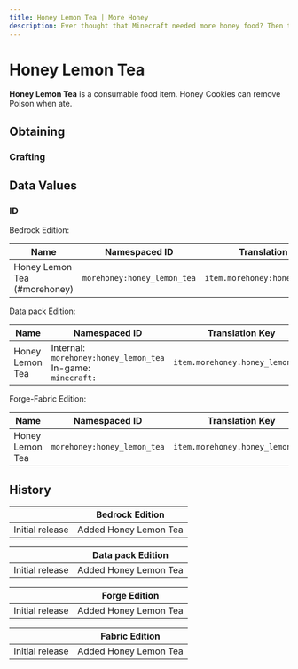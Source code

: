 ```yaml
---
title: Honey Lemon Tea | More Honey
description: Ever thought that Minecraft needed more honey food? Then this is your mod! This mod adds more than 5+ honey foods. Use it to replenish those health and hunger points and have some good buffs.
---
```


# Honey Lemon Tea

**Honey Lemon Tea** is a consumable food item. Honey Cookies can remove Poison when ate.

## Obtaining

### Crafting

<ShapedRecipe
a1="water_bucket" b1="" c1=""
a2="honey_bottle" b2="" c2=""
a3="morefood:hot_beverage_cup" b3="" c3=""
output="morehoney:honey_lemon_tea"/>

## Data Values

### ID

Bedrock Edition:

| Name                        | Namespaced ID              | Translation Key                 |
| --------------------------- | -------------------------- | ------------------------------- |
| Honey Lemon Tea (#morehoney) | `morehoney:honey_lemon_tea` | `item.morehoney:honey_lemon_tea` |

Data pack Edition:

| Name            | Namespaced ID                                                       | Translation Key                 |
| --------------- | ------------------------------------------------------------------- | ------------------------------- |
| Honey Lemon Tea | Internal:<br>`morehoney:honey_lemon_tea`<br>In-game:<br>`minecraft:` | `item.morehoney.honey_lemon_tea` |

Forge-Fabric Edition:

| Name            | Namespaced ID              | Translation Key                 |
| --------------- | -------------------------- | ------------------------------- |
| Honey Lemon Tea | `morehoney:honey_lemon_tea` | `item.morehoney.honey_lemon_tea` |

## History

|                 | Bedrock Edition       |
| --------------- | --------------------- |
| Initial release | Added Honey Lemon Tea |

|                 | Data pack Edition     |
| --------------- | --------------------- |
| Initial release | Added Honey Lemon Tea |

|                 | Forge Edition         |
| --------------- | --------------------- |
| Initial release | Added Honey Lemon Tea |

|                 | Fabric Edition        |
| --------------- | --------------------- |
| Initial release | Added Honey Lemon Tea |
